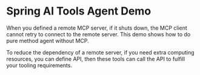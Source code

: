 # Spring AI Tools Agent Demo
When you defined a remote MCP server, if it shuts down, the MCP client cannot retry to connect to the remote server. This demo shows how to do pure method agent without MCP.

To reduce the dependency of a remote server, if you need extra computing resources, you can define API, then these tools can call the API to fulfill your tooling requirements.

